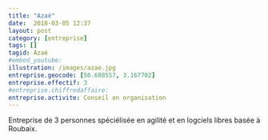 ```yaml
---
title: "Azaé"
date:  2018-03-05 12:37
layout: post
category: [entreprise]
tags: []
tagid: Azaé
#embed_youtube:
illustration: /images/azae.jpg
entreprise.geocode: [50.688557, 3.167702]
entreprise.effectif: 3
#entreprise.chiffredaffaire: 
entreprise.activite: Conseil en organisation
---
```


Entreprise de 3 personnes spéciélisée en agilité et en logciels libres basée à Roubaix.
